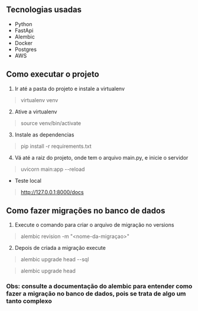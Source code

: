 ## Tecnologias usadas

* Python
* FastApi
* Alembic
* Docker
* Postgres
* AWS


## Como executar o projeto
1. Ir até a pasta do projeto e instale a virtualenv

> virtualenv venv

2. Ative a virtualenv

> source venv/bin/activate

3. Instale as dependencias

> pip install -r requirements.txt

4. Vá até a raiz do projeto, onde tem o arquivo main.py, e inicie o servidor

>  uvicorn main:app --reload

* Teste local

> http://127.0.0.1:8000/docs

## Como fazer migrações no banco de dados

1. Execute o comando para criar o arquivo de migração no versions

> alembic revision -m "<nome-da-migraçao>"

2. Depois de criada a migração execute

> alembic upgrade head --sql

> alembic upgrade head

### Obs: consulte a documentação do alembic para entender como fazer a migração no banco de dados, pois se trata de algo um tanto complexo